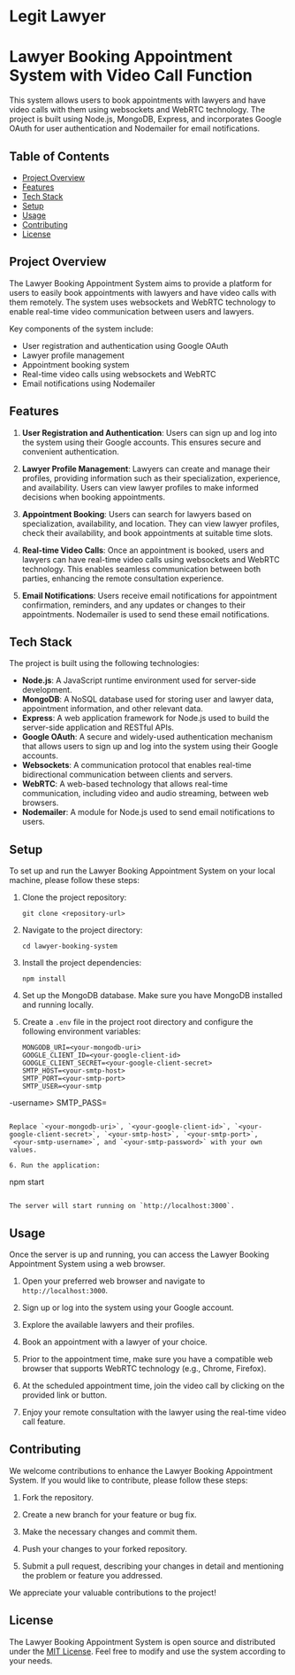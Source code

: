 # Legit Lawyer
# Lawyer Booking Appointment System with Video Call Function

This system allows users to book appointments with lawyers and have video calls with them using websockets and WebRTC technology. The project is built using Node.js, MongoDB, Express, and incorporates Google OAuth for user authentication and Nodemailer for email notifications.

## Table of Contents

- [Project Overview](#project-overview)
- [Features](#features)
- [Tech Stack](#tech-stack)
- [Setup](#setup)
- [Usage](#usage)
- [Contributing](#contributing)
- [License](#license)

## Project Overview

The Lawyer Booking Appointment System aims to provide a platform for users to easily book appointments with lawyers and have video calls with them remotely. The system uses websockets and WebRTC technology to enable real-time video communication between users and lawyers.

Key components of the system include:

- User registration and authentication using Google OAuth
- Lawyer profile management
- Appointment booking system
- Real-time video calls using websockets and WebRTC
- Email notifications using Nodemailer

## Features

1. **User Registration and Authentication**: Users can sign up and log into the system using their Google accounts. This ensures secure and convenient authentication.

2. **Lawyer Profile Management**: Lawyers can create and manage their profiles, providing information such as their specialization, experience, and availability. Users can view lawyer profiles to make informed decisions when booking appointments.

3. **Appointment Booking**: Users can search for lawyers based on specialization, availability, and location. They can view lawyer profiles, check their availability, and book appointments at suitable time slots.

4. **Real-time Video Calls**: Once an appointment is booked, users and lawyers can have real-time video calls using websockets and WebRTC technology. This enables seamless communication between both parties, enhancing the remote consultation experience.

5. **Email Notifications**: Users receive email notifications for appointment confirmation, reminders, and any updates or changes to their appointments. Nodemailer is used to send these email notifications.

## Tech Stack

The project is built using the following technologies:

- **Node.js**: A JavaScript runtime environment used for server-side development.
- **MongoDB**: A NoSQL database used for storing user and lawyer data, appointment information, and other relevant data.
- **Express**: A web application framework for Node.js used to build the server-side application and RESTful APIs.
- **Google OAuth**: A secure and widely-used authentication mechanism that allows users to sign up and log into the system using their Google accounts.
- **Websockets**: A communication protocol that enables real-time bidirectional communication between clients and servers.
- **WebRTC**: A web-based technology that allows real-time communication, including video and audio streaming, between web browsers.
- **Nodemailer**: A module for Node.js used to send email notifications to users.

## Setup

To set up and run the Lawyer Booking Appointment System on your local machine, please follow these steps:

1. Clone the project repository:

   ```
   git clone <repository-url>
   ```

2. Navigate to the project directory:

   ```
   cd lawyer-booking-system
   ```

3. Install the project dependencies:

   ```
   npm install
   ```

4. Set up the MongoDB database. Make sure you have MongoDB installed and running locally.

5. Create a `.env` file in the project root directory and configure the following environment variables:

   ```
   MONGODB_URI=<your-mongodb-uri>
   GOOGLE_CLIENT_ID=<your-google-client-id>
   GOOGLE_CLIENT_SECRET=<your-google-client-secret>
   SMTP_HOST=<your-smtp-host>
   SMTP_PORT=<your-smtp-port>
   SMTP_USER=<your-smtp

-username>
   SMTP_PASS=<your-smtp-password>
   ```

   Replace `<your-mongodb-uri>`, `<your-google-client-id>`, `<your-google-client-secret>`, `<your-smtp-host>`, `<your-smtp-port>`, `<your-smtp-username>`, and `<your-smtp-password>` with your own values.

6. Run the application:

   ```
   npm start
   ```

   The server will start running on `http://localhost:3000`.
  ```

## Usage

Once the server is up and running, you can access the Lawyer Booking Appointment System using a web browser.

1. Open your preferred web browser and navigate to `http://localhost:3000`.

2. Sign up or log into the system using your Google account.

3. Explore the available lawyers and their profiles.

4. Book an appointment with a lawyer of your choice.

5. Prior to the appointment time, make sure you have a compatible web browser that supports WebRTC technology (e.g., Chrome, Firefox).

6. At the scheduled appointment time, join the video call by clicking on the provided link or button.

7. Enjoy your remote consultation with the lawyer using the real-time video call feature.

## Contributing

We welcome contributions to enhance the Lawyer Booking Appointment System. If you would like to contribute, please follow these steps:

1. Fork the repository.

2. Create a new branch for your feature or bug fix.

3. Make the necessary changes and commit them.

4. Push your changes to your forked repository.

5. Submit a pull request, describing your changes in detail and mentioning the problem or feature you addressed.

We appreciate your valuable contributions to the project!

## License

The Lawyer Booking Appointment System is open source and distributed under the [MIT License](LICENSE). Feel free to modify and use the system according to your needs.
